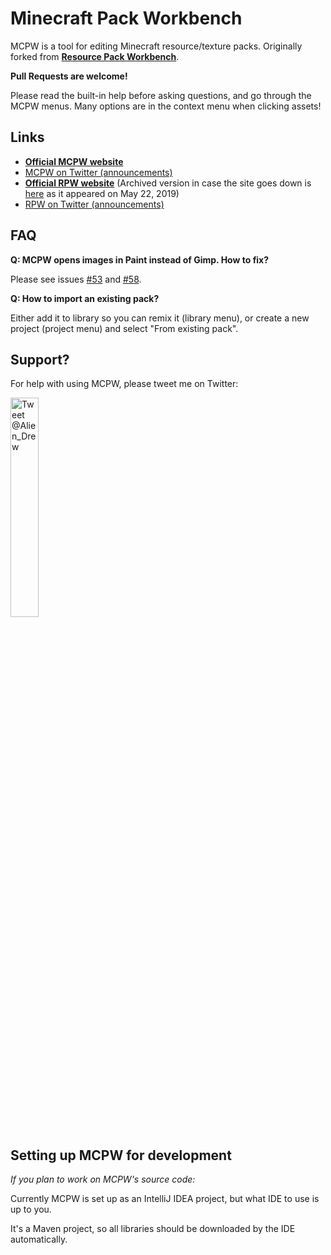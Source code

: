 # Minecraft Pack Workbench

MCPW is a tool for editing Minecraft resource/texture packs.
Originally forked from [**Resource Pack Workbench**](https://github.com/mcRPW/rpw).

**Pull Requests are welcome!**

Please read the built-in help before asking questions, and go through the MCPW menus.
Many options are in the context menu when clicking assets!

## Links
- [**Official MCPW website**](https://thealiendrew.github.io/mcpw)
- [MCPW on Twitter (announcements)](https://twitter.com/Alien_Drew)
- [**Official RPW website**](https://mcrpw.github.io/) (Archived version in case the site goes down is [here](https://web.archive.org/web/20190522074541/https://mcrpw.github.io/) as it appeared on May 22, 2019)
- [RPW on Twitter (announcements)](https://twitter.com/RPWapp)

## FAQ

**Q: MCPW opens images in Paint instead of Gimp. How to fix?**

Please see issues [#53](https://github.com/mcRPW/rpw/issues/53) and [#58](https://github.com/mcRPW/rpw/issues/58).

**Q: How to import an existing pack?**

Either add it to library so you can remix it (library menu), or create a new project (project menu) and select "From existing pack".

## Support?

For help with using MCPW, please tweet me on Twitter:

[<img src="https://i.postimg.cc/rpk5KGJt/tweet-to-alien-drew.png" alt="Tweet @Alien_Drew" width="30%">](https://twitter.com/intent/tweet?screen_name=Alien_Drew&ref_src=twsrc%5Etfw)

## Setting up MCPW for development

*If you plan to work on MCPW's source code:*

Currently MCPW is set up as an IntelliJ IDEA project, but what IDE to use is up to you.

It's a Maven project, so all libraries should be downloaded by the IDE automatically.
